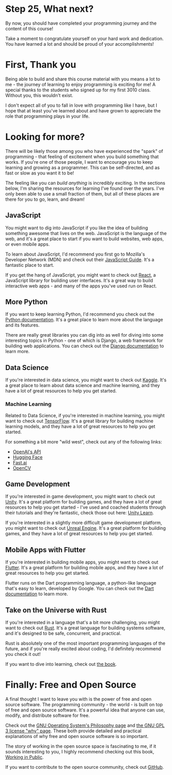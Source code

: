 # Step 25, What next?

By now, you should have completed your programming journey and the content of this course!

Take a moment to congratulate yourself on your hard work and dedication. You have learned a lot and should be proud of your accomplishments!

# First, Thank you

Being able to build and share this course material with you means a lot to me - the journey of learning to enjoy programming is exciting for me! A special thanks to the students who signed up for my first 3010 class. Without you, this wouldn't exist.

I don't expect all of you to fall in love with programming like I have, but I hope that at least you've learned about and have grown to appreciate the role that programming plays in your life.

# Looking for more?

There will be likely those among you who have experienced the "spark" of programming - that feeling of excitement when you build something that works. If you're one of those people, I want to encourage you to keep learning and growing as a programmer. This can be self-directed, and as fast or slow as you want it to be!

The feeling like you can *build anything* is incredibly exciting. In the sections below, I'm sharing the resources for learning I've found over the years. I've only been able to use a small fraction of them, but all of these places are there for you to go, learn, and dream!

## JavaScript

You might want to dig into JavaScript if you like the idea of building something awesome that lives on the web. JavaScript is the language of the web, and it's a great place to start if you want to build websites, web apps, or even mobile apps.

To learn about JavaScript, I'd recommend you first go to Mozilla's Developer Network (MDN) and check out their [JavaScript Guide](https://developer.mozilla.org/en-US/docs/Web/JavaScript/Guide). It's a fantastic place to start.

If you get the hang of JavaScript, you might want to check out [React](https://reactjs.org/), a JavaScript library for building user interfaces. It's a great way to build interactive web apps - and many of the apps you've used run on React.

## More Python

If you want to keep learning Python, I'd recommend you check out the [Python documentation](https://docs.python.org/3/). It's a great place to learn more about the language and its features.

There are really great libraries you can dig into as well for diving into some interesting topics in Python - one of which is Django, a web framework for building web applications. You can check out the [Django documentation](https://docs.djangoproject.com/en/3.0/) to learn more. 

## Data Science

If you're interested in data science, you might want to check out [Kaggle](https://www.kaggle.com/). It's a great place to learn about data science and machine learning, and they have a lot of great resources to help you get started.

### Machine Learning

Related to Data Science, if you're interested in machine learning, you might want to check out [TensorFlow](https://www.tensorflow.org/). It's a great library for building machine learning models, and they have a lot of great resources to help you get started.

For something a bit more "wild west", check out any of the following links:

- [OpenAI's API](https://platform.openai.com)
- [Hugging Face](https://huggingface.co/)
- [Fast.ai](https://www.fast.ai/)
- [OpenCV](https://opencv.org/) 

## Game Development

If you're interested in game development, you might want to check out [Unity](https://unity.com/). It's a great platform for building games, and they have a lot of great resources to help you get started - I've used and coached students through their tutorials and they're fantastic, check those out here: [Unity Learn](https://learn.unity.com/).

If you're interested in a slightly more difficult game development platform, you might want to check out [Unreal Engine](https://www.unrealengine.com/). It's a great platform for building games, and they have a lot of great resources to help you get started.

## Mobile Apps with Flutter

If you're interested in building mobile apps, you might want to check out [Flutter](https://flutter.dev/). It's a great platform for building mobile apps, and they have a lot of great resources to help you get started.

Flutter runs on the Dart programming language, a python-like language that's easy to learn, developed by Google. You can check out the [Dart documentation](https://dart.dev/guides) to learn more.

## Take on the Universe with Rust

If you're interested in a language that's a bit more challenging, you might want to check out [Rust](https://www.rust-lang.org/). It's a great language for building systems software, and it's designed to be safe, concurrent, and practical.

Rust is absolutely one of the most important programming languages of the future, and if you're really excited about coding, I'd definitely recommend you check it out!

If you want to dive into learning, check out [the book](https://doc.rust-lang.org/book/). 

# Finally: Free and Open Source

A final thought I want to leave you with is the power of free and open source software. The programming community - the world - is built on top of free and open source software. It's a powerful idea that anyone can use, modify, and distribute software for free.

Check out the [GNU Operating System's Philosophy page](https://www.gnu.org/philosophy/philosophy.html) and [the GNU GPL 3 license "why" page](https://www.gnu.org/licenses/why-affero-gpl.html). These both provide detailed and practical explanations of why free and open source software is so important.

The story of working in the open source space is fascinating to me, if it sounds interesting to you, I highly recommend checking out this book, [Working in Public](https://www.amazon.com/Working-Public-Making-Maintenance-Software/dp/0578675862). 

If you want to contribute to the open source community, check out [GitHub](https://github.com).

